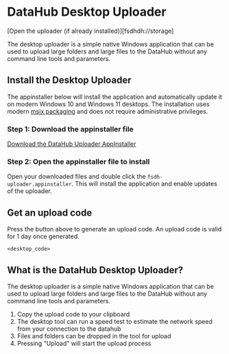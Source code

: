 # DataHub Desktop Uploader

[Open the uploader (if already installed)][fsdhdh://storage]

The desktop uploader is a simple native Windows application that can be used to upload large folders and large files to the DataHub without any command line tools and parameters. 

## Install the Desktop Uploader

The appinstaller below will install the application and automatically update it on modern Windows 10 and Windows 11 desktops. The installation uses modern [msix packaging](https://learn.microsoft.com/en-ca/windows/msix/overview) and does not require administrative privileges.

### Step 1: Download the appinstaller file

[Download the DataHub Uploader AppInstaller](https://fsdhstoragedevpub.blob.core.windows.net/datahub-dist/fsdh-uploader.appinstaller)

### Step 2: Open the appinstaller file to install

Open your downloaded files and double click the `fsdh-uploader.appinstaller`. This will install the application and enable updates of the uploader.

## Get an upload code

Press the button above to generate an upload code. An upload code is valid for 1 day once generated.

`<desktop_code>`

## What is the DataHub Desktop Uploader?

The desktop uploader is a simple native Windows application that can be used to upload large folders and large files to the DataHub without any command line tools and parameters. 

1. Copy the upload code to your clipboard
1. The desktop tool can run a speed test to estimate the network speed from your connection to the datahub
1. Files and folders can be dropped in the tool for upload
1. Pressing "Upload" will start the upload process